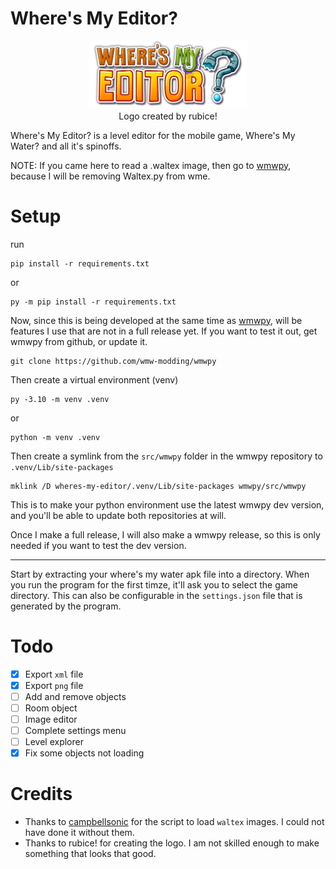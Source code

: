 # Where's My Editor?
<p align="center">
 <img alt="Where's My Editor? logo" src="src/assets/images/WME_logo.png" width="50%" >
 <br>
 Logo created by rubice!
</p>
 Where's My Editor? is a level editor for the mobile game, Where's My Water? and all it's spinoffs.
 
 NOTE: If you came here to read a .waltex image, then go to [wmwpy](https://github.com/wmw-modding/wmwpy/blob/main/src/wmwpy/Utils/Waltex.py), because I will be removing Waltex.py from wme.

# Setup

run
```
pip install -r requirements.txt
```
or
```
py -m pip install -r requirements.txt
```

Now, since this is being developed at the same time as [wmwpy](https://github.com/wmw-modding/wmwpy),  will be features I use that are not in a full release yet. If you want to test it out, get wmwpy from github, or update it.

```
git clone https://github.com/wmw-modding/wmwpy
```

Then create a virtual environment (venv)
```
py -3.10 -m venv .venv
```
or
```
python -m venv .venv
```

Then create a symlink from the `src/wmwpy` folder in the wmwpy repository to `.venv/Lib/site-packages`

```batch
mklink /D wheres-my-editor/.venv/Lib/site-packages wmwpy/src/wmwpy
```

This is to make your python environment use the latest wmwpy dev version, and you'll be able to update both repositories at will.

Once I make a full release, I will also make a wmwpy release, so this is only needed if you want to test the dev version.

---

Start by extracting your where's my water apk file into a directory. When you run the program for the first timze, it'll ask you to select the game directory. This can also be configurable in the `settings.json` file that is generated by the program.

# Todo

- [x] Export `xml` file
- [x] Export `png` file
- [ ] Add and remove objects
- [ ] Room object
- [ ] Image editor
- [ ] Complete settings menu
- [ ] Level explorer
- [x] Fix some objects not loading

# Credits
- Thanks to [campbellsonic](https://github.com/campbellsonic) for the script to load `waltex` images. I could not have done it without them.
- Thanks to rubice! for creating the logo. I am not skilled enough to make something that looks that good.
